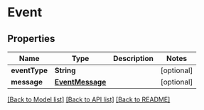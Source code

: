 # Event

## Properties
Name | Type | Description | Notes
------------ | ------------- | ------------- | -------------
**eventType** | **String** |  | [optional] 
**message** | [**EventMessage**](EventMessage.md) |  | [optional] 

[[Back to Model list]](../README.md#documentation-for-models) [[Back to API list]](../README.md#documentation-for-api-endpoints) [[Back to README]](../README.md)


